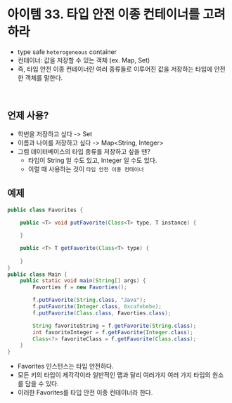 # 아이템 33. 타입 안전 이종 컨테이너를 고려하라

* type safe `heterogeneous` container
* 컨테이너: 값을 저장할 수 있는 객체 (ex. Map, Set)
* 즉, 타입 안전 이종 컨테이너란 여러 종류들로 이루어진 값을 저장하는 타입에 안전한 객체를 말한다.

<br>

## 언제 사용?
* 학번을 저장하고 싶다 -> Set<Integer>
* 이름과 나이를 저장하고 싶다 -> Map<String, Integer>
* 그럼 데이터베이스의 타입 종류를 저장하고 싶을 땐?
  * 타입이 String 일 수도 있고, Integer 일 수도 있다.
  * 이럴 때 사용하는 것이 `타입 안전 이종 컨테이너`

## 예제
```java
public class Favorites {
    
    public <T> void putFavorite(Class<T> type, T instance) {

    }

    public <T> T getFavorite(Class<T> type) {
        
    }
}
public class Main {
    public static void main(String[] args) {
        Favorties f = new Favorties();

        f.putFavorite(String.class, "Java");
        f.putFavorite(Integer.class, 0xcafebebe);
        f.putFavorite(Class.class, Favorties.class);

        String favoriteString = f.getFavorite(String.class);
        int favoriteInteger = f.getFavorite(Integer.class);
        Class<?> favoriteClass = f.getFavorite(Class.class);
    }
}
```
* Favorites 인스턴스는 타입 안전하다.
* 모든 키의 타입이 제각각이라 일반적인 맵과 달리 여러가지 여러 가지 타입의 원소를 담을 수 있다.
* 이러한 Favorites를 타입 안전 이종 컨테이너라 한다.